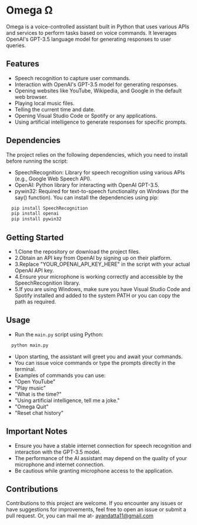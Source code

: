 
# Omega Ω

Omega is a voice-controlled assistant built in Python that uses various APIs and services to perform tasks based on voice commands. It leverages OpenAI's GPT-3.5 language model for generating responses to user queries.

## Features

- Speech recognition to capture user commands.
- Interaction with OpenAI's GPT-3.5 model for generating responses.
- Opening websites like YouTube, Wikipedia, and Google in the default web browser.
- Playing local music files.
- Telling the current time and date.
- Opening Visual Studio Code or Spotify or any applications.
- Using artificial intelligence to generate responses for specific prompts.


## Dependencies
The project relies on the following dependencies, which you need to install before running the script:

- SpeechRecognition: Library for speech recognition using various APIs (e.g., Google Web Speech API).
- OpenAI: Python library for interacting with OpenAI GPT-3.5.
- pywin32: Required for text-to-speech functionality on Windows (for the say() function).
You can install the dependencies using pip:


```bash
  pip install SpeechRecognition
  pip install openai
  pip install pywin32
```
## Getting Started

- 1.Clone the repository or download the project files.
- 2.Obtain an API key from OpenAI by signing up on their platform.
- 3.Replace "YOUR_OPENAI_API_KEY_HERE" in the script with your actual OpenAI API key.
- 4.Ensure your microphone is working correctly and accessible by the SpeechRecognition library.
- 5.If you are using Windows, make sure you have Visual Studio Code and Spotify installed and added to the system PATH or you can copy the path as required.

## Usage
- Run the `main.py` script using Python:
```bash
  python main.py
```

- Upon starting, the assistant will greet you and await your commands.
- You can issue voice commands or type the prompts directly in the terminal.
- Examples of commands you can use:
- "Open YouTube"
- "Play music"
- "What is the time?"
- "Using artificial intelligence, tell me a joke."
- "Omega Quit"
- "Reset chat history"
## Important Notes

- Ensure you have a stable internet connection for speech recognition and interaction with the GPT-3.5 model.
- The performance of the AI assistant may depend on the quality of your microphone and internet connection.
- Be cautious while granting microphone access to the application.
## Contributions

Contributions to this project are welcome. If you encounter any issues or have suggestions for improvements, feel free to open an issue or submit a pull request.
Or,
you can mail me at- ayandatta11@gmail.com